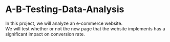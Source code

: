 # A-B-Testing-Data-Analysis
In this project, we will analyze an e-commerce website.  
We will test whether or not the new page that the website implements has a significant impact on conversion rate.
